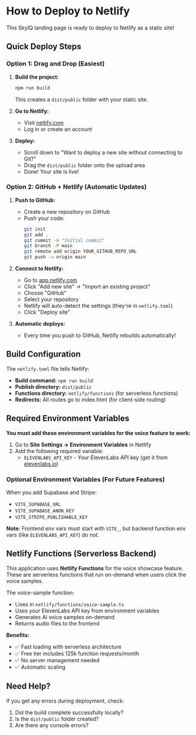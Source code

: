 # How to Deploy to Netlify

This SkyIQ landing page is ready to deploy to Netlify as a static site!

## Quick Deploy Steps

### Option 1: Drag and Drop (Easiest)

1. **Build the project:**
   ```bash
   npm run build
   ```
   This creates a `dist/public` folder with your static site.

2. **Go to Netlify:**
   - Visit [netlify.com](https://netlify.com)
   - Log in or create an account

3. **Deploy:**
   - Scroll down to "Want to deploy a new site without connecting to Git?"
   - Drag the `dist/public` folder onto the upload area
   - Done! Your site is live!

### Option 2: GitHub + Netlify (Automatic Updates)

1. **Push to GitHub:**
   - Create a new repository on GitHub
   - Push your code:
     ```bash
     git init
     git add .
     git commit -m "Initial commit"
     git branch -M main
     git remote add origin YOUR_GITHUB_REPO_URL
     git push -u origin main
     ```

2. **Connect to Netlify:**
   - Go to [app.netlify.com](https://app.netlify.com)
   - Click "Add new site" → "Import an existing project"
   - Choose "GitHub"
   - Select your repository
   - Netlify will auto-detect the settings (they're in `netlify.toml`)
   - Click "Deploy site"

3. **Automatic deploys:**
   - Every time you push to GitHub, Netlify rebuilds automatically!

## Build Configuration

The `netlify.toml` file tells Netlify:
- **Build command:** `npm run build`
- **Publish directory:** `dist/public`
- **Functions directory:** `netlify/functions` (for serverless functions)
- **Redirects:** All routes go to index.html (for client-side routing)

## Required Environment Variables

**You must add these environment variables for the voice feature to work:**

1. Go to **Site Settings → Environment Variables** in Netlify
2. Add the following required variable:
   - `ELEVENLABS_API_KEY` - Your ElevenLabs API key (get it from [elevenlabs.io](https://elevenlabs.io))

### Optional Environment Variables (For Future Features)

When you add Supabase and Stripe:
   - `VITE_SUPABASE_URL`
   - `VITE_SUPABASE_ANON_KEY`
   - `VITE_STRIPE_PUBLISHABLE_KEY`

**Note:** Frontend env vars must start with `VITE_`, but backend function env vars (like `ELEVENLABS_API_KEY`) do not.

## Netlify Functions (Serverless Backend)

This application uses **Netlify Functions** for the voice showcase feature. These are serverless functions that run on-demand when users click the voice samples.

The voice-sample function:
- Lives in `netlify/functions/voice-sample.ts`
- Uses your ElevenLabs API key from environment variables
- Generates AI voice samples on-demand
- Returns audio files to the frontend

**Benefits:**
- ✅ Fast loading with serverless architecture
- ✅ Free tier includes 125k function requests/month
- ✅ No server management needed
- ✅ Automatic scaling

## Need Help?

If you get any errors during deployment, check:
1. Did the build complete successfully locally?
2. Is the `dist/public` folder created?
3. Are there any console errors?
